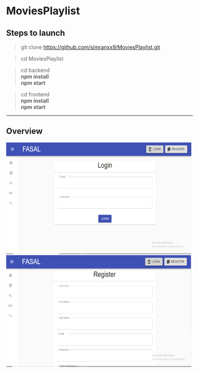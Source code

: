 # MoviesPlaylist
## Steps to launch
>  git clone https://github.com/simranxx9/MoviesPlaylist.git

>  cd MoviesPlaylist

>  cd backend<br />
    <b> npm install</b><br />
    <b> npm start</b>
 
> cd frontend<br />
    <b > npm install</b><br />
    <b> npm start</b>
---
## Overview
<img src="https://github.com/simranxx9/MoviesPlaylist/blob/master/frontend/public/img/login.PNG" alt=""  height=300 width = 500/>
<img src="https://github.com/simranxx9/MoviesPlaylist/blob/master/frontend/public/img/register.PNG" alt=""  height=300 width = 500/>

